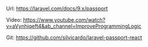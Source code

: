 Url: https://laravel.com/docs/9.x/passport

Video: https://www.youtube.com/watch?v=aVynhiqeft4&ab_channel=ImproveProgrammingLogic

Git: https://github.com/silvicardo/laravel-passport-react